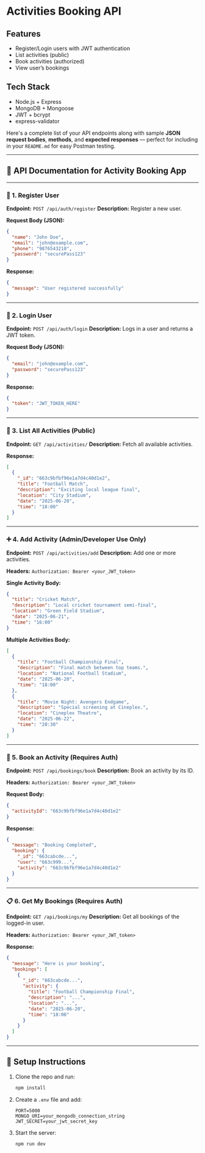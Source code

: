 # Activities Booking API

## Features
- Register/Login users with JWT authentication
- List activities (public)
- Book activities (authorized)
- View user’s bookings

## Tech Stack
- Node.js + Express
- MongoDB + Mongoose
- JWT + bcrypt
- express-validator

Here's a complete list of your API endpoints along with sample **JSON request bodies**, **methods**, and **expected responses** — perfect for including in your `README.md` for easy Postman testing.

---

## 📘 API Documentation for Activity Booking App

---

### 🔐 1. **Register User**

**Endpoint:** `POST /api/auth/register`
**Description:** Register a new user.

**Request Body (JSON):**

```json
{
  "name": "John Doe",
  "email": "john@example.com",
  "phone": "9876543210",
  "password": "securePass123"
}
```

**Response:**

```json
{
  "message": "User registered successfully"
}
```

---

### 🔐 2. **Login User**

**Endpoint:** `POST /api/auth/login`
**Description:** Logs in a user and returns a JWT token.

**Request Body (JSON):**

```json
{
  "email": "john@example.com",
  "password": "securePass123"
}
```

**Response:**

```json
{
  "token": "JWT_TOKEN_HERE"
}
```

---

### 📂 3. **List All Activities (Public)**

**Endpoint:** `GET /api/activities/`
**Description:** Fetch all available activities.

**Response:**

```json
[
  {
    "_id": "663c9bfbf96e1a7d4c40d1e2",
    "title": "Football Match",
    "description": "Exciting local league final",
    "location": "City Stadium",
    "date": "2025-06-20",
    "time": "18:00"
  }
]
```

---

### ➕ 4. **Add Activity (Admin/Developer Use Only)**

**Endpoint:** `POST /api/activities/add`
**Description:** Add one or more activities.

**Headers:**
`Authorization: Bearer <your_JWT_token>`

**Single Activity Body:**

```json
{
  "title": "Cricket Match",
  "description": "Local cricket tournament semi-final",
  "location": "Green Field Stadium",
  "date": "2025-06-21",
  "time": "16:00"
}
```

**Multiple Activities Body:**

```json
[
  {
    "title": "Football Championship Final",
    "description": "Final match between top teams.",
    "location": "National Football Stadium",
    "date": "2025-06-20",
    "time": "18:00"
  },
  {
    "title": "Movie Night: Avengers Endgame",
    "description": "Special screening at Cineplex.",
    "location": "Cineplex Theatre",
    "date": "2025-06-22",
    "time": "20:30"
  }
]
```

---

### 🎫 5. **Book an Activity (Requires Auth)**

**Endpoint:** `POST /api/bookings/book`
**Description:** Book an activity by its ID.

**Headers:**
`Authorization: Bearer <your_JWT_token>`

**Request Body:**

```json
{
  "activityId": "663c9bfbf96e1a7d4c40d1e2"
}
```

**Response:**

```json
{
  "message": "Booking Completed",
  "booking": {
    "_id": "663cabcde...",
    "user": "663c999...",
    "activity": "663c9bfbf96e1a7d4c40d1e2"
  }
}
```

---

### 📋 6. **Get My Bookings (Requires Auth)**

**Endpoint:** `GET /api/bookings/my`
**Description:** Get all bookings of the logged-in user.

**Headers:**
`Authorization: Bearer <your_JWT_token>`

**Response:**

```json
{
  "message": "Here is your booking",
  "bookings": [
    {
      "_id": "663cabcde...",
      "activity": {
        "title": "Football Championship Final",
        "description": "...",
        "location": "...",
        "date": "2025-06-20",
        "time": "18:00"
      }
    }
  ]
}
```

---

## 🔧 Setup Instructions

1. Clone the repo and run:

   ```bash
   npm install
   ```

2. Create a `.env` file and add:

   ```env
   PORT=5000
   MONGO_URI=your_mongodb_connection_string
   JWT_SECRET=your_jwt_secret_key
   ```

3. Start the server:

   ```bash
   npm run dev
   ```
